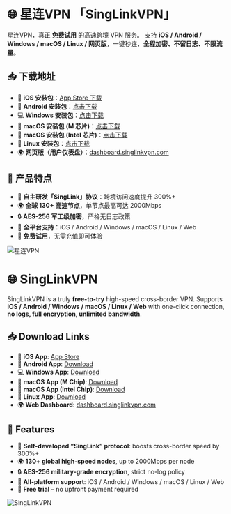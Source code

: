 # 🌐 星连VPN 「SingLinkVPN」

星连VPN，真正 **免费试用** 的高速跨境 VPN 服务。
支持 **iOS / Android / Windows / macOS / Linux / 网页版**，一键秒连，**全程加密、不留日志、不限流量**。

## 📥 下载地址

* 📱 **iOS 安装包**：[App Store 下载](https://apps.apple.com/ca/app/hiddify-proxy-vpn/id6596777532)
* 📱 **Android 安装包**：[点击下载](https://download.singlinkvpn.com/%E6%98%9F%E8%BF%9EVPN-Android.apk)
* 💻 **Windows 安装包**：[点击下载](https://download.singlinkvpn.com/%E6%98%9F%E8%BF%9EVPN_Windows%20_Setup.exe)
* 🍎 **macOS 安装包 (M 芯片)**：[点击下载](https://download.singlinkvpn.com/%E6%98%9F%E8%BF%9EVPN-MacOS-%28M%E8%8A%AF%E7%89%87%29.pkg)
* 🍎 **macOS 安装包 (Intel 芯片)**：[点击下载](https://download.singlinkvpn.com/%E6%98%9F%E8%BF%9EVPN-MacOS%28Inter%E8%8A%AF%E7%89%87%29.pkg)
* 🐧 **Linux 安装包**：[点击下载](https://github.com/hiddify/hiddify-app/releases/latest/download/Hiddify-Linux-x64.AppImage)
* 🌍 **网页版（用户仪表盘）**：[dashboard.singlinkvpn.com](https://dashboard.singlinkvpn.com/)

## 🌟 产品特点

* 🚀 **自主研发「SingLink」协议**：跨境访问速度提升 300%+
* 🌍 **全球 130+ 高速节点**，单节点最高可达 2000Mbps
* 🔒 **AES-256 军工级加密**，严格无日志政策
* 📱 **全平台支持**：iOS / Android / Windows / macOS / Linux / Web
* 🎁 **免费试用**，无需充值即可体验

![星连VPN](https://custom-images.strikinglycdn.com/res/hrscywv4p/image/upload/c_limit,fl_lossy,h_9000,w_1200,f_auto,q_auto/11379024/793635_949422.jpeg)


# 🌐 SingLinkVPN

SingLinkVPN is a truly **free-to-try** high-speed cross-border VPN.
Supports **iOS / Android / Windows / macOS / Linux / Web** with one-click connection, **no logs, full encryption, unlimited bandwidth**.

## 📥 Download Links

* 📱 **iOS App**: [App Store](https://apps.apple.com/ca/app/hiddify-proxy-vpn/id6596777532)
* 📱 **Android App**: [Download](https://download.singlinkvpn.com/%E6%98%9F%E8%BF%9EVPN-Android.apk)
* 💻 **Windows App**: [Download](https://download.singlinkvpn.com/%E6%98%9F%E8%BF%9EVPN_Windows%20_Setup.exe)
* 🍎 **macOS App (M Chip)**: [Download](https://download.singlinkvpn.com/%E6%98%9F%E8%BF%9EVPN-MacOS-%28M%E8%8A%AF%E7%89%87%29.pkg)
* 🍎 **macOS App (Intel Chip)**: [Download](https://download.singlinkvpn.com/%E6%98%9F%E8%BF%9EVPN-MacOS%28Inter%E8%8A%AF%E7%89%87%29.pkg)
* 🐧 **Linux App**: [Download](https://github.com/hiddify/hiddify-app/releases/latest/download/Hiddify-Linux-x64.AppImage)
* 🌍 **Web Dashboard**: [dashboard.singlinkvpn.com](https://dashboard.singlinkvpn.com/)

## 🌟 Features

* 🚀 **Self-developed “SingLink” protocol**: boosts cross-border speed by 300%+
* 🌍 **130+ global high-speed nodes**, up to 2000Mbps per node
* 🔒 **AES-256 military-grade encryption**, strict no-log policy
* 📱 **All-platform support**: iOS / Android / Windows / macOS / Linux / Web
* 🎁 **Free trial** – no upfront payment required

![SingLinkVPN](https://custom-images.strikinglycdn.com/res/hrscywv4p/image/upload/c_limit,fl_lossy,h_9000,w_1200,f_auto,q_auto/11379024/661833_716016.jpeg)

